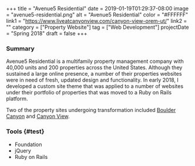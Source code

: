 +++
title = "Avenue5 Residential"
date = 2019-01-19T01:29:37-08:00
image = "avenue5-residential.png"
alt = "Avenue5 Residential"
color = "#FFFFFF"
link1 = "https://www.liveatcanyonview.com/canyon-view-orem-ut/"
link2 = ""
category = ["Property Website"]
tag = ["Web Development"]
projectDate = "Spring 2018"
draft = false
+++

### Summary
Avenue5 Residential is a multifamily property management company with 40,000 units and 200 properties across the United States. Although they sustained a large online presence, a number of their properties websites were in need of fresh, updated design and functionality. In early 2018, I developed a custom site theme that was applied to a number of websites under their portfolio of properties that was moved to a Ruby on Rails platform.

Two of the property sites undergoing transformation included [Boulder Canyon](https://www.liveatbouldercanyon.com/boulder-canyon-west-jordan-ut/) and [Canyon View](https://www.liveatcanyonview.com/canyon-view-orem-ut/).

### Tools {#test}
- Foundation
- jQuery
- Ruby on Rails
